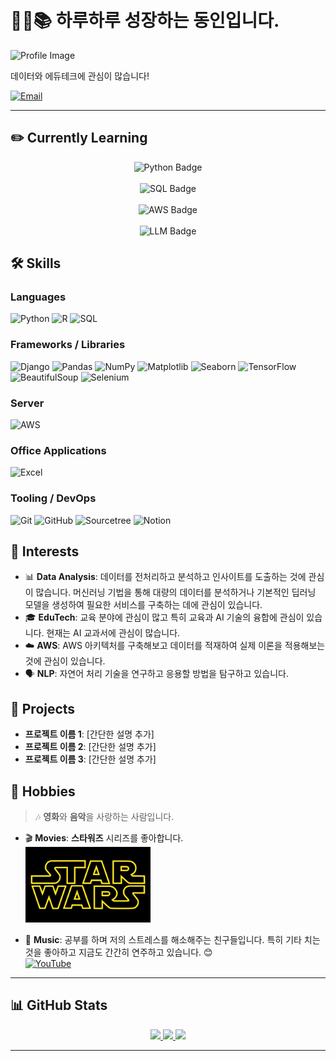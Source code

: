 # <br>🧑‍💻📚 하루하루 성장하는 동인입니다.

![Profile Image](Insert_Image_Link_Here)

데이터와 에듀테크에 관심이 많습니다!

[![Email](https://img.shields.io/badge/Email-donginterran%40naver.com-03C75A?style=flat&logo=naver&logoColor=white)](mailto:donginterran@naver.com)

---

## ✏️ Currently Learning

<div align="center">
    <img src="https://img.shields.io/badge/Python-3776AB?style=flat&logo=python&logoColor=white" alt="Python Badge"><br><br>
    <img src="https://img.shields.io/badge/SQL-003B57?style=flat&logo=postgresql&logoColor=white" alt="SQL Badge"><br><br>
    <img src="https://img.shields.io/badge/AWS-232F3E?style=flat&logo=amazon-aws&logoColor=white" alt="AWS Badge"><br><br>
    <img src="https://img.shields.io/badge/LLM-FF6F00?style=flat&logo=openai&logoColor=white" alt="LLM Badge">
</div>

## 🛠 Skills

### Languages
![Python](https://img.shields.io/badge/Python-3776AB?style=flat&logo=python&logoColor=white)
![R](https://img.shields.io/badge/R-276DC3?style=flat&logo=r&logoColor=white)
![SQL](https://img.shields.io/badge/SQL-003B57?style=flat&logo=postgresql&logoColor=white)

### Frameworks / Libraries
![Django](https://img.shields.io/badge/Django-092E20?style=flat&logo=django&logoColor=white)
![Pandas](https://img.shields.io/badge/Pandas-150458?style=flat&logo=pandas&logoColor=white)
![NumPy](https://img.shields.io/badge/NumPy-013243?style=flat&logo=numpy&logoColor=white)
![Matplotlib](https://img.shields.io/badge/Matplotlib-004A99?style=flat)
![Seaborn](https://img.shields.io/badge/Seaborn-004A99?style=flat)
![TensorFlow](https://img.shields.io/badge/TensorFlow-FF6F00?style=flat&logo=tensorflow&logoColor=white)
![BeautifulSoup](https://img.shields.io/badge/BeautifulSoup-FFC107?style=flat)
![Selenium](https://img.shields.io/badge/Selenium-43B02A?style=flat&logo=selenium&logoColor=white)

### Server
![AWS](https://img.shields.io/badge/AWS-232F3E?style=flat&logo=amazon-aws&logoColor=white)

### Office Applications
![Excel](https://img.shields.io/badge/Excel-217346?style=flat&logo=microsoft-excel&logoColor=white)

### Tooling / DevOps
![Git](https://img.shields.io/badge/Git-F05032?style=flat&logo=git&logoColor=white)
![GitHub](https://img.shields.io/badge/GitHub-181717?style=flat&logo=github&logoColor=white)
![Sourcetree](https://img.shields.io/badge/Sourcetree-0052CC?style=flat&logo=sourcetree&logoColor=white)
![Notion](https://img.shields.io/badge/Notion-000000?style=flat&logo=notion&logoColor=white)

## 👀 Interests

- 📊 **Data Analysis**: 데이터를 전처리하고 분석하고 인사이트를 도출하는 것에 관심이 많습니다. 머신러닝 기법을 통해 대량의 데이터를 분석하거나 기본적인 딥러닝 모델을 생성하여 필요한 서비스를 구축하는 데에 관심이 있습니다.
- 🎓 **EduTech**: 교육 분야에 관심이 많고 특히 교육과 AI 기술의 융합에 관심이 있습니다. 현재는 AI 교과서에 관심이 많습니다.
- ☁️ **AWS**: AWS 아키텍처를 구축해보고 데이터를 적재하여 실제 이론을 적용해보는 것에 관심이 있습니다.
- 🗣️ **NLP**: 자연어 처리 기술을 연구하고 응용할 방법을 탐구하고 있습니다.

## 📂 Projects
- **프로젝트 이름 1**: [간단한 설명 추가]
- **프로젝트 이름 2**: [간단한 설명 추가]
- **프로젝트 이름 3**: [간단한 설명 추가]

## 🎸 Hobbies

> 🎶 **영화**와 **음악**을 사랑하는 사람입니다.

- 🎬 **Movies**: **스타워즈** 시리즈를 좋아합니다.  
  <img src="./image.png" alt="Star Wars" width="200"/>

- 🎸 **Music**: 공부를 하며 저의 스트레스를 해소해주는 친구들입니다. 특히 기타 치는 것을 좋아하고 지금도 간간히 연주하고 있습니다. 😊  
  [![YouTube](https://img.shields.io/badge/YouTube-FF0000?style=flat&logo=youtube&logoColor=white)](https://youtu.be/x2lcoxabpVk?si=M6IMlwey_YTB3NDW)

---

## 📊 GitHub Stats

<p align="center">
  <!-- Most Used Languages in Donut Layout -->
  <a href="https://github.com/online5880/github-readme-stats">
      <img src="https://github-readme-stats.vercel.app/api/top-langs/?username=DonginJeon&layout=donut&show_icons=true&theme=radical&hide_border=true&bg_color=1a1b27&icon_color=9b59b6&text_color=ecf0f1&title_color=e74c3c&count_private=true&exclude_repo=Face-Transfer-Application" width="38%" />
  </a>    

  <!-- GitHub Stats -->
  <a href="https://github.com/online5880/github-readme-stats">
    <img src="https://github-readme-stats.vercel.app/api?username=DonginJeon&show_icons=true&theme=radical&hide_border=true&bg_color=1a1b27&icon_color=9b59b6&text_color=ecf0f1&title_color=e74c3c&count_private=true" width="56%" />
  </a>

  <!-- GitHub Contribution Activity Graph -->
  <a href="https://github.com/online5880/github-readme-activity-graph">
      <img src="https://github-readme-activity-graph.vercel.app/graph?username=DonginJeon&theme=github-dark&bg_color=1a1b27&hide_border=true&line=3498db&color=e74c3c" width="94%"/>
  </a>
</p>

---

